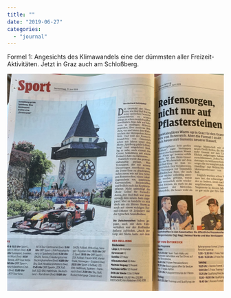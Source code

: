 ```yaml
---
title: ""
date: "2019-06-27"
categories: 
  - "journal"
---
```


Formel 1: Angesichts des Klimawandels eine der dümmsten aller Freizeit-Aktivitäten. Jetzt in Graz auch am Schloßberg.

![](images/286cb5ad93.jpg)

